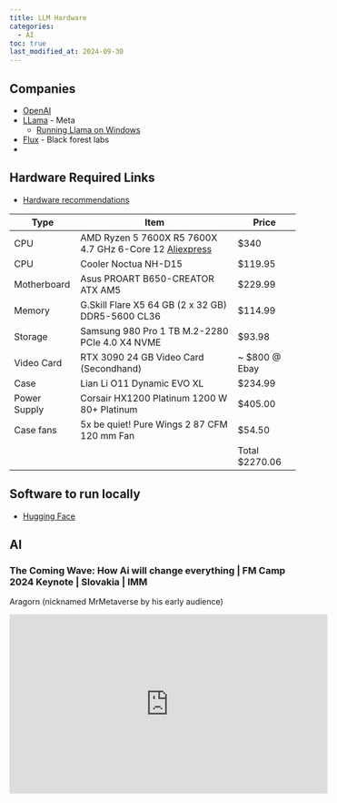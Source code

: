 ```yaml
---
title: LLM Hardware
categories:
  - AI
toc: true
last_modified_at: 2024-09-30
---
```


## Companies

* [OpenAI](https://openai.com/)
* [LLama](https://llama.meta.com/) - Meta
  * [Running Llama on Windows](https://llama.meta.com/docs/llama-everywhere/running-meta-llama-on-windows/)
* [Flux](https://blackforestlabs.ai/) - Black forest labs
* [](https://cgdream.ai/)

## Hardware Required Links

* [Hardware recommendations](https://www.hardware-corner.net/guides/computer-to-run-llama-ai-model/)

| Type         | Item                                                                                                             | Price          |
| ------------ | ---------------------------------------------------------------------------------------------------------------- | -------------- |
| CPU          | AMD Ryzen 5 7600X R5 7600X 4.7 GHz 6-Core 12 [Aliexpress](https://www.aliexpress.com/item/1005006443010857.html) | $340           |
| CPU          | Cooler	Noctua NH-D15                                                                                             | $119.95        |
| Motherboard  | Asus PROART B650-CREATOR ATX AM5                                                                                 | $229.99        |
| Memory       | G.Skill Flare X5 64 GB (2 x 32 GB) DDR5-5600 CL36                                                                | $114.99        |
| Storage      | Samsung 980 Pro 1 TB M.2-2280 PCIe 4.0 X4 NVME                                                                   | $93.98         |
| Video Card   | RTX 3090 24 GB Video Card (Secondhand)                                                                           | ~ $800 @ Ebay  |
| Case         | Lian Li O11 Dynamic EVO XL                                                                                       | $234.99        |
| Power Supply | Corsair HX1200 Platinum 1200 W 80+ Platinum                                                                      | $405.00        |
| Case fans    | 5x be quiet! Pure Wings 2 87 CFM 120 mm Fan                                                                      | $54.50         |
|              |                                                                                                                  | Total $2270.06 |

## Software to run locally

* [Hugging Face](https://semaphoreci.com/blog/local-llm)

## AI 

### The Coming Wave: How Ai will change everything | FM Camp 2024 Keynote | Slovakia | IMM

Aragorn (nicknamed MrMetaverse by his early audience)

<iframe width="560" height="315" src="https://www.youtube.com/embed/gYKW_ZzD0vA?si=el5Te9ixPT-5DyLv" title="YouTube video player" frameborder="0" allow="accelerometer; autoplay; clipboard-write; encrypted-media; gyroscope; picture-in-picture; web-share" referrerpolicy="strict-origin-when-cross-origin" allowfullscreen></iframe>
